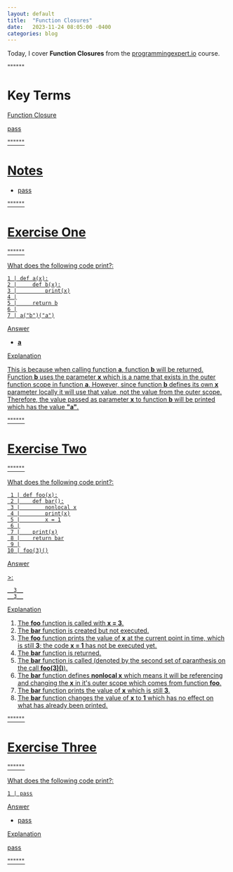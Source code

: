 ```yaml
---
layout: default
title:  "Function Closures"
date:   2023-11-24 08:05:00 -0400
categories: blog
---
```


Today, I cover __Function Closures__ from the [programmingexpert.io][course-site] course.

""""""

# Key Terms

<u>Function Closure<u>

pass

""""""

# Notes

- pass

""""""

# Exercise One

""""""

What does the following code print?:

    1 | def a(x):
    2 |     def b(x):
    3 |         print(x)
    4 |
    5 |     return b
    6 |
    7 | a("b")("a")

<u>Answer<u>

- __a__

<u>Explanation<u>

This is because when calling function __a__, function __b__ will be returned. Function __b__ uses the parameter __x__ which is a name that exists in the outer function scope in function __a__. However, since function __b__ defines its own __x__ parameter locally it will use that value, not the value from the outer scope. Therefore, the value passed as parameter __x__ to function __b__ will be printed which has the value __"a"__.

""""""

# Exercise Two

""""""

What does the following code print?:

     1 | def foo(x):
     2 |    def bar():
     3 |        nonlocal x
     4 |        print(x)
     5 |        x = 1
     6 |
     7 |    print(x)
     8 |    return bar
     9 |
    10 | foo(3)()

<u>Answer<u>

\>:

    __3__
    __3__

<u>Explanation<u>

1. The __foo__ function is called with __x = 3__.
2. The __bar__ function is created but not executed.
3. The __foo__ function prints the value of __x__ at the current point in time, which is still __3__; the code __x = 1__ has not be executed yet.
4. The __bar__ function is returned.
5. The __bar__ function is called (denoted by the second set of paranthesis on the call __foo(3)()__).
6. The __bar__ function defines __nonlocal x__ which means it will be referencing and changing the __x__ in it's outer scope which comes from function __foo__.
7. The __bar__ function prints the value of __x__ which is still __3__.
8. The __bar__ function changes the value of __x__ to __1__ which has no effect on what has already been printed.

""""""

# Exercise Three

""""""

What does the following code print?:

    1 | pass

<u>Answer<u>

- pass

<u>Explanation<u>

pass

""""""

[course-site]: https://www.programmingexpert.io/index